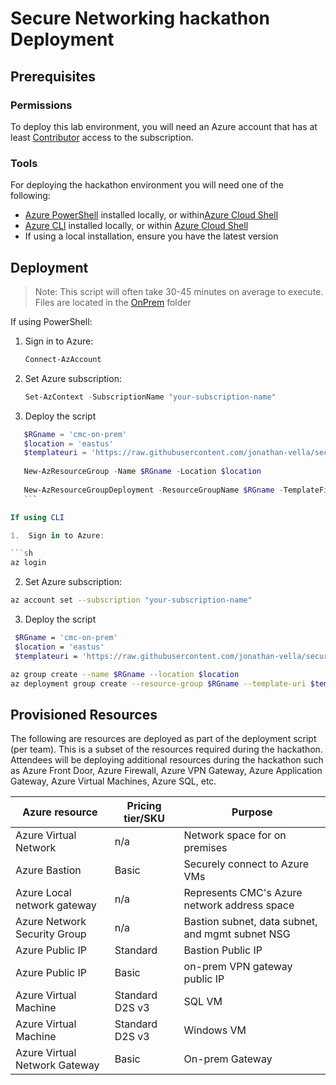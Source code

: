 # Secure Networking hackathon Deployment

## Prerequisites

### Permissions

To deploy this lab environment, you will need an Azure account that has at least [Contributor](https://docs.microsoft.com/azure/role-based-access-control/built-in-roles#contributor) access to the subscription.

### Tools

For deploying the hackathon environment you will need one of the following:

- [Azure PowerShell](https://learn.microsoft.com/powershell/azure/install-az-ps?view=azps-8.3.0) installed locally, or within[Azure Cloud Shell](https://learn.microsoft.com/azure/cloud-shell/overview)
- [Azure CLI](https://learn.microsoft.com/cli/azure/install-azure-cli) installed locally, or within [Azure Cloud Shell](https://learn.microsoft.com/azure/cloud-shell/overview)
- If using a local installation, ensure you have the latest version

## Deployment

> Note: This script will often take 30-45 minutes on average to execute. Files are located in the [OnPrem](./OnPrem) folder

If using PowerShell:

1.  Sign in to Azure:

    ```Powershell
    Connect-AzAccount
    ```

2.  Set Azure subscription:

    ```Powershell
    Set-AzContext -SubscriptionName "your-subscription-name"
    ```
    
3.  Deploy the script

 ```Powershell
    $RGname = 'cmc-on-prem'
    $location = 'eastus'
    $templateuri = 'https://raw.githubusercontent.com/jonathan-vella/secure-networking-hackathon/main/setup/OnPrem/onpremdeploy.json'
    
    New-AzResourceGroup -Name $RGname -Location $location
    
    New-AzResourceGroupDeployment -ResourceGroupName $RGname -TemplateFile $templateuri
    ```

If using CLI

1.  Sign in to Azure:

```sh
az login
```

2.  Set Azure subscription:

```sh
az account set --subscription "your-subscription-name"
```

3. Deploy the script

```sh
 $RGname = 'cmc-on-prem'
 $location = 'eastus'
 $templateuri = 'https://raw.githubusercontent.com/jonathan-vella/secure-networking-hackathon/main/setup/OnPrem/onpremdeploy.json'

az group create --name $RGname --location $location
az deployment group create --resource-group $RGname --template-uri $templateuri
```

## Provisioned Resources

The following are resources are deployed as part of the deployment script (per team). This is a subset of the resources required during the hackathon. Attendees will be deploying additional resources during the hackathon such as Azure Front Door, Azure Firewall, Azure VPN Gateway, Azure Application Gateway, Azure Virtual Machines, Azure SQL, etc.

| Azure resource                | Pricing tier/SKU | Purpose                                          |
| ----------------------------- | ---------------- | ------------------------------------------------ |
| Azure Virtual Network         | n/a              | Network space for on premises                    |
| Azure Bastion                 | Basic            | Securely connect to Azure VMs                    |
| Azure Local network gateway   | n/a              | Represents CMC's Azure network address space     |
| Azure Network Security Group  | n/a              | Bastion subnet, data subnet, and mgmt subnet NSG |
| Azure Public IP               | Standard         | Bastion Public IP                                |
| Azure Public IP               | Basic            | on-prem VPN gateway public IP                    |
| Azure Virtual Machine         | Standard D2S v3  | SQL VM                                           |
| Azure Virtual Machine         | Standard D2S v3  | Windows VM                                       |
| Azure Virtual Network Gateway | Basic            | On-prem Gateway                                  |
